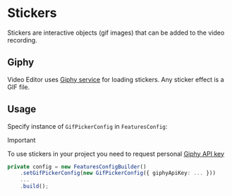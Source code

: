 # Stickers

Stickers are interactive objects (gif images) that can be added to the video recording.

## Giphy

Video Editor uses [Giphy service](https://developers.giphy.com/docs/api/) for loading stickers.
Any sticker effect is a GIF file.

## Usage

Specify instance of ```GifPickerConfig``` in ```FeaturesConfig```:

> [!IMPORTANT]
> To use stickers in your project you need to request personal [Giphy API key](https://support.giphy.com/hc/en-us/articles/360020283431-Request-A-GIPHY-API-Key)

```typescript
private config = new FeaturesConfigBuilder()
    .setGifPickerConfig(new GifPickerConfig({ giphyApiKey: ... }))
    ...
    .build();
```
